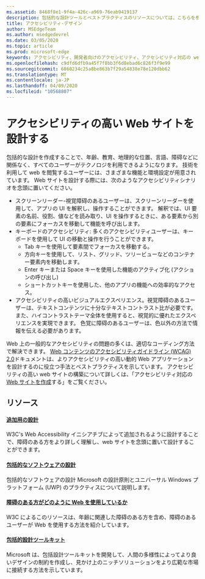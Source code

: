 ```yaml
---
ms.assetid: 8468f8e1-9f4a-426c-a969-76eab9419137
description: 包括的な設計ツールとベストプラクティスのリソースについては、こちらを参照してください。
title: アクセシビリティ-デザイン
author: MSEdgeTeam
ms.author: msedgedevrel
ms.date: 03/05/2020
ms.topic: article
ms.prod: microsoft-edge
keywords: アクセシビリティ、開発者向けのアクセシビリティ、アクセシビリティ対応の web サイト、edge、web 開発、ARIA、開発者、UIA、UI オートメーション
ms.openlocfilehash: c9dfd6dfb9a45f7f8bb3f6d8ebad6c826f3f9e99
ms.sourcegitcommit: 6860234c25a8be863b7f29a54838e78e120dbb62
ms.translationtype: MT
ms.contentlocale: ja-JP
ms.lasthandoff: 04/09/2020
ms.locfileid: "10568807"
---
```

# アクセシビリティの高い Web サイトを設計する

包括的な設計を作成することで、年齢、教育、地理的な位置、言語、障碍などに関係なく、すべてのユーザーがテクノロジを利用できるようになります。 技術を利用して web を閲覧するユーザーには、さまざまな機能と環境設定が用意されています。 Web サイトを設計する際には、次のようなアクセシビリティシナリオを念頭に置いてください。

* スクリーンリーダー-視覚障碍のあるユーザーは、スクリーンリーダーを使用して、アプリの UI を解釈し、操作することができます。 解釈では、UI 要素の名前、役割、値などを読み取り、UI を操作するときに、ある要素から別の要素にフォーカスを移動して機能を呼び出します。
* キーボードのアクセシビリティ: 多くのアクセシビリティユーザーは、キーボードを使用して UI の移動と操作を行うことができます。
  * Tab キーを使用して要素間でフォーカスを移動する。
  * 方向キーを使用して、リスト、グリッド、ツリービューなどのコンテナー要素内を移動します。
  * Enter キーまたは Space キーを使用した機能のアクティブ化 (アクションの呼び出し)
  * ショートカットキーを使用した、他のアプリの機能への効率的なアクセス。
* アクセシビリティの高いビジュアルエクスペリエンス。視覚障碍のあるユーザーは、テキストコンテンツに十分なテキストコントラスト比が必要です。また、ハイコントラストテーマ全体を使用すると、視覚的に優れたエクスペリエンスを実現できます。 色覚に障碍のあるユーザーは、色以外の方法で情報を伝える必要があります。

Web 上の一般的なアクセシビリティの問題の多くは、適切なコーディング方法で解決できます。  [Web コンテンツのアクセシビリティガイドライン (WCAG) 2.0](https://www.w3.org/TR/WCAG20/)ドキュメントは、よりアクセシビリティの高い動的 Web アプリケーションを設計するのに役立つ手法とベストプラクティスを示しています。 アクセシビリティの高い web サイトの構築について詳しくは、「アクセシビリティ対応の[Web サイトを作成](./build.md)する」をご覧ください。

## リソース

#### [追加用の設計](https://w3.org/WAI/users/Overview.html)
W3C's Web Accessibility イニシアチブによって追加されるように設計することで、障碍のある方をより詳しく理解し、web サイトを念頭に置いて設計することができます。

#### [包括的なソフトウェアの設計](https://msdn.microsoft.com/windows/uwp/accessibility/designing-inclusive-software)
包括的なソフトウェアの設計 Microsoft の設計原則とユニバーサル Windows プラットフォーム (UWP) のプラクティスについて説明します。

#### [障碍のある方がどのように Web を使用しているか](https://www.w3.org/WAI/intro/people-use-web/Overview.html)
W3C によるこのリソースは、年齢に関連した障碍のある方を含め、障碍のあるユーザーが Web を使用する方法を紹介しています。

#### [包括的設計ツールキット](https://www.microsoft.com/design/practice#howwemake-section)
Microsoft は、包括設計ツールキットを開発して、人間の多様性によってより良いデザインの制約を作成し、見かけ上のニッチソリューションをより広範な市場に接続する方法を示しています。
